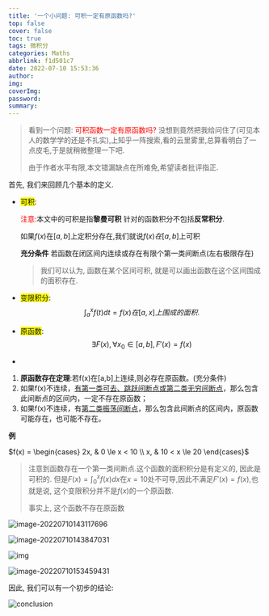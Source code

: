 ```yaml
---
title: '一个小问题: 可积一定有原函数吗?'
top: false
cover: false
toc: true
tags: 微积分
categories: Maths
abbrlink: f1d501c7
date: 2022-07-10 15:53:36
author:
img:
coverImg:
password:
summary:
---
```


>  看到一个问题: <span style = " color: red">可积函数一定有原函数吗?</span> 没想到竟然把我给问住了(可见本人的数学学的还是不扎实),上知乎一阵搜索,看的云里雾里,总算看明白了一点皮毛,于是就稍微整理一下吧.
>
>  由于作者水平有限,本文错漏缺点在所难免,希望读者批评指正.

首先, 我们来回顾几个基本的定义.

- <span style = "background: yellow">可积</span>: 

  <span style = "color: red">注意:</span>本文中的可积是指**黎曼可积** 针对的函数积分不包括**反常积分**.

  如果$f(x)$在$[a,b]$上定积分存在,我们就说$f(x)在[a,b]$上可积

  **充分条件** 若函数在闭区间内连续或存在有限个第一类间断点(左右极限存在) 

  > 我们可以认为, 函数在某个区间可积, 就是可以画出函数在这个区间围成的面积存在.

- <span style = "background: yellow">变限积分</span>: 
  $$
  \int_a^x f(t)dt = f(x)在[a, x]上围成的面积.
  $$
  
- <span style = "background: yellow">原函数</span>: 
  $$
  \exists F(x), \forall x_0 \in [a, b], F'(x) = f(x)
  $$
  
- 

1. **原函数存在定理**:若f(x)在[a,b]上连续,则必存在原函数。(充分条件)
2. 如果f(x)不连续，<u>有第一类可去、跳跃间断点或第二类无穷间断点</u>，那么包含此间断点的区间内，一定不存在原函数；
3. 如果f(x)不连续，有<u>第二类振荡间断点</u>，那么包含此间断点的区间内，原函数可能存在，也可能不存在。

**例**

$f(x) = \begin{cases} 2x, & 0 \le x <  10 \\ x, & 10 < x \le 20 \end{cases}$

> 注意到函数存在一个第一类间断点.这个函数的面积积分是有定义的, 因此是可积的. 但是$F(x) = \displaystyle \int_0^x f(x)dx$在$x = 10$处不可导,因此不满足$F'(x)  = f(x)$,也就是说, 这个变限积分并不是$f(x)$的一个原函数.
>
> 事实上, 这个函数不存在原函数

![image-20220710143117696](https://yunzinan-pic-bed.oss-cn-nanjing.aliyuncs.com/2022/06/image-20220710143117696.png)

![image-20220710143847031](https://yunzinan-pic-bed.oss-cn-nanjing.aliyuncs.com/2022/06/image-20220710143847031.png)

![img](https://yunzinan-pic-bed.oss-cn-nanjing.aliyuncs.com/2022/06/20160628055507826.png)

![image-20220710153459431](https://yunzinan-pic-bed.oss-cn-nanjing.aliyuncs.com/2022/06/image-20220710153459431.png)

因此, 我们可以有一个初步的结论:

![conclusion](https://yunzinan-pic-bed.oss-cn-nanjing.aliyuncs.com/2022/06/image-20220710160216897.png)


